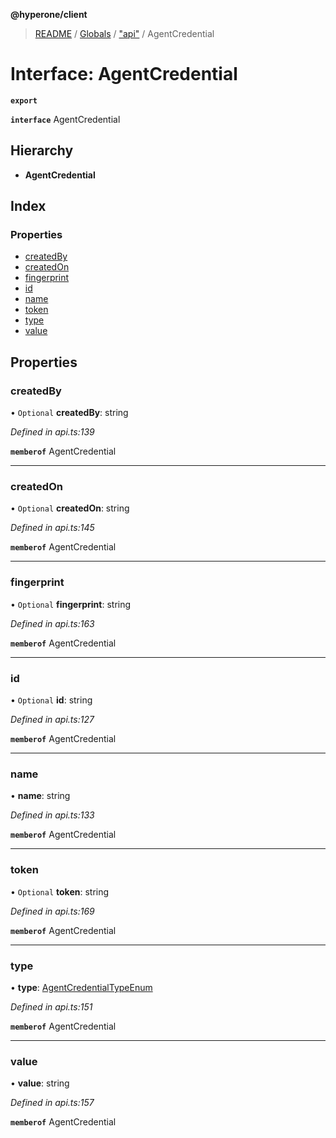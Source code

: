 **@hyperone/client**

> [README](../README.md) / [Globals](../globals.md) / ["api"](../modules/_api_.md) / AgentCredential

# Interface: AgentCredential

**`export`** 

**`interface`** AgentCredential

## Hierarchy

* **AgentCredential**

## Index

### Properties

* [createdBy](_api_.agentcredential.md#createdby)
* [createdOn](_api_.agentcredential.md#createdon)
* [fingerprint](_api_.agentcredential.md#fingerprint)
* [id](_api_.agentcredential.md#id)
* [name](_api_.agentcredential.md#name)
* [token](_api_.agentcredential.md#token)
* [type](_api_.agentcredential.md#type)
* [value](_api_.agentcredential.md#value)

## Properties

### createdBy

• `Optional` **createdBy**: string

*Defined in api.ts:139*

**`memberof`** AgentCredential

___

### createdOn

• `Optional` **createdOn**: string

*Defined in api.ts:145*

**`memberof`** AgentCredential

___

### fingerprint

• `Optional` **fingerprint**: string

*Defined in api.ts:163*

**`memberof`** AgentCredential

___

### id

• `Optional` **id**: string

*Defined in api.ts:127*

**`memberof`** AgentCredential

___

### name

•  **name**: string

*Defined in api.ts:133*

**`memberof`** AgentCredential

___

### token

• `Optional` **token**: string

*Defined in api.ts:169*

**`memberof`** AgentCredential

___

### type

•  **type**: [AgentCredentialTypeEnum](../enums/_api_.agentcredentialtypeenum.md)

*Defined in api.ts:151*

**`memberof`** AgentCredential

___

### value

•  **value**: string

*Defined in api.ts:157*

**`memberof`** AgentCredential
